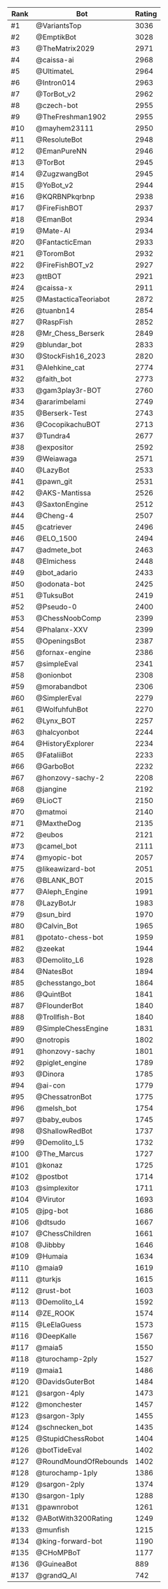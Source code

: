 Rank|Bot|Rating
---|---|---
#1|@VariantsTop|3036
#2|@EmptikBot|3028
#3|@TheMatrix2029|2971
#4|@caissa-ai|2968
#5|@UltimateL|2964
#6|@Intron014|2963
#7|@TorBot_v2|2962
#8|@czech-bot|2955
#9|@TheFreshman1902|2955
#10|@mayhem23111|2950
#11|@ResoluteBot|2948
#12|@EmanPureNN|2946
#13|@TorBot|2945
#14|@ZugzwangBot|2945
#15|@YoBot_v2|2944
#16|@KQRBNPkqrbnp|2938
#17|@FireFishBOT|2937
#18|@EmanBot|2934
#19|@Mate-AI|2934
#20|@FantacticEman|2933
#21|@ToromBot|2932
#22|@FireFishBOT_v2|2927
#23|@ttBOT|2921
#24|@caissa-x|2911
#25|@MastacticaTeoriabot|2872
#26|@tuanbn14|2854
#27|@RaspFish|2852
#28|@Mr_Chess_Berserk|2849
#29|@blundar_bot|2833
#30|@StockFish16_2023|2820
#31|@Alehkine_cat|2774
#32|@faith_bot|2773
#33|@gam3play3r-BOT|2760
#34|@ararimbelami|2749
#35|@Berserk-Test|2743
#36|@CocopikachuBOT|2713
#37|@Tundra4|2677
#38|@expositor|2592
#39|@Weiawaga|2571
#40|@LazyBot|2533
#41|@pawn_git|2531
#42|@AKS-Mantissa|2526
#43|@SaxtonEngine|2512
#44|@Cheng-4|2507
#45|@catriever|2496
#46|@ELO_1500|2494
#47|@admete_bot|2463
#48|@Elmichess|2448
#49|@bot_adario|2433
#50|@odonata-bot|2425
#51|@TuksuBot|2419
#52|@Pseudo-0|2400
#53|@ChessNoobComp|2399
#54|@Phalanx-XXV|2399
#55|@OpeningsBot|2387
#56|@fornax-engine|2386
#57|@simpleEval|2341
#58|@onionbot|2308
#59|@morabandbot|2306
#60|@SimplerEval|2279
#61|@WolfuhfuhBot|2270
#62|@Lynx_BOT|2257
#63|@halcyonbot|2244
#64|@HistoryExplorer|2234
#65|@FataliiBot|2233
#66|@GarboBot|2232
#67|@honzovy-sachy-2|2208
#68|@jangine|2192
#69|@LioCT|2150
#70|@matmoi|2140
#71|@MaxtheDog|2135
#72|@eubos|2121
#73|@camel_bot|2111
#74|@myopic-bot|2057
#75|@likeawizard-bot|2051
#76|@BLANK_BOT|2015
#77|@Aleph_Engine|1991
#78|@LazyBotJr|1983
#79|@sun_bird|1970
#80|@Calvin_Bot|1965
#81|@potato-chess-bot|1959
#82|@zeekat|1944
#83|@Demolito_L6|1928
#84|@NatesBot|1894
#85|@chesstango_bot|1864
#86|@QuintBot|1841
#87|@FlounderBot|1840
#88|@Trollfish-Bot|1840
#89|@SimpleChessEngine|1831
#90|@notropis|1802
#91|@honzovy-sachy|1801
#92|@piglet_engine|1789
#93|@Dinora|1785
#94|@ai-con|1779
#95|@ChessatronBot|1775
#96|@melsh_bot|1754
#97|@baby_eubos|1745
#98|@ShallowRedBot|1737
#99|@Demolito_L5|1732
#100|@The_Marcus|1727
#101|@konaz|1725
#102|@postbot|1714
#103|@simplexitor|1711
#104|@Virutor|1693
#105|@jpg-bot|1686
#106|@dtsudo|1667
#107|@ChessChildren|1661
#108|@Jibbby|1646
#109|@Humaia|1634
#110|@maia9|1619
#111|@turkjs|1615
#112|@rust-bot|1603
#113|@Demolito_L4|1592
#114|@ZE_ROOK|1574
#115|@LeElaGuess|1573
#116|@DeepKalle|1567
#117|@maia5|1550
#118|@turochamp-2ply|1527
#119|@maia1|1486
#120|@DavidsGuterBot|1484
#121|@sargon-4ply|1473
#122|@monchester|1457
#123|@sargon-3ply|1455
#124|@schnecken_bot|1435
#125|@StupidChessRobot|1404
#126|@botTideEval|1402
#127|@RoundMoundOfRebounds|1402
#128|@turochamp-1ply|1386
#129|@sargon-2ply|1374
#130|@sargon-1ply|1288
#131|@pawnrobot|1261
#132|@ABotWith3200Rating|1249
#133|@munfish|1215
#134|@king-forward-bot|1190
#135|@CHoMPBoT|1177
#136|@GuineaBot|889
#137|@grandQ_AI|742

